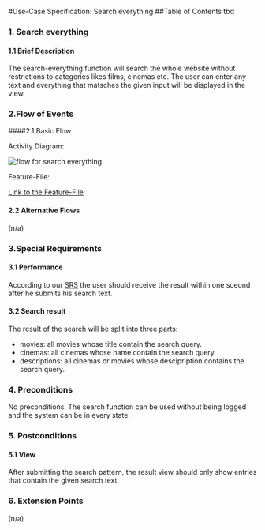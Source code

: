 #Use-Case Specification: Search everything
##Table of Contents
tbd    

### 1. Search everything

#### 1.1 Brief Description

The search-everything function will search the whole website without restrictions to categories likes films, cinemas etc.
The user can enter any text and everything that matsches the given input will be displayed in the view.

### 2.Flow of Events

####2.1 Basic Flow

Activity Diagram: 

![flow for search everything][flow]

Feature-File:

[Link to the Feature-File](https://github.com/tinf15b4-kino/kino-web/blob/TESB416-89/web%20app/src/test/resources/de/tinf15b4/kino/cucumber/searchEverything.feature.proto)

#### 2.2 Alternative Flows

(n/a)

### 3.Special Requirements

#### 3.1 Performance

According to our [SRS][SRS] the user should receive the result within one sceond after he submits his search text.

#### 3.2 Search result

The result of the search will be split into three parts:
- movies: all movies whose title contain the search query.
- cinemas: all cinemas whose name contain the search query.
- descriptions: all cinemas or movies whose descipription contains the search query.

### 4. Preconditions

No preconditions. The search function can be used without being logged and the system can be in every state.
 
### 5. Postconditions

#### 5.1 View

After submitting the search pattern, the result view should only show entries that contain the given search text.

### 6. Extension Points
(n/a)

<!-- Link definitions -->
[SRS]: https://github.com/tinf15b4-kino/kino-web/blob/master/documents/SRS.md
[flow]: https://github.com/tinf15b4-kino/kino-web/blob/master/documents/UC/UC_SearchEverything.png

 
